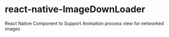 # react-native-ImageDownLoader
React Native Component to Support Animation process view for networked images
